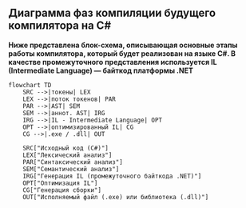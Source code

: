 ## Диаграмма фаз компиляции будущего компилятора на C#

**Ниже представлена блок-схема, описывающая основные этапы работы компилятора,
который будет реализован на языке C#. В качестве промежуточного представления
используется IL (Intermediate Language) — байткод платформы .NET**

```mermaid
flowchart TD
    SRC -->|токены| LEX
    LEX -->|поток токенов| PAR
    PAR -->|AST| SEM
    SEM -->|аннот. AST| IRG
    IRG -->|IL - Intermediate Language| OPT
    OPT -->|оптимизированный IL| CG
    CG -->|.exe / .dll| OUT
    
    SRC["Исходный код (C#)"]
    LEX["Лексический анализ"]
    PAR["Синтаксический анализ"]
    SEM["Семантический анализ"]
    IRG["Генерация IL (промежуточного байткода .NET)"]
    OPT["Оптимизация IL"]
    CG["Генерация сборки"]
    OUT["Исполняемый файл (.exe) или библиотека (.dll)"]
```